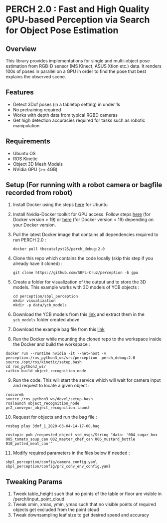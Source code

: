 # PERCH 2.0 : Fast and High Quality GPU-based Perception via Search for Object Pose Estimation

Overview
--------
This library provides implementations for single and multi-object pose estimation from RGB-D sensor (MS Kinect, ASUS Xtion etc.) data. It renders 100s of poses in parallel on a GPU in order to find the pose that best explains the observed scene.

Features
------------
* Detect 3Dof poses (in a tabletop setting) in under 1s
* No pretraining required
* Works with depth data from typical RGBD cameras
* Get high detection accuracies required for tasks such as robotic manipulation 

Requirements
------------
- Ubuntu OS 
- ROS Kinetic
- Object 3D Mesh Models
- NVidia GPU (>= 4GB)

Setup (For running with a robot camera or bagfile recorded from robot)
-----
1. Install Docker using the steps [here](https://github.com/fmidev/smartmet-server/wiki/Setting-up-Docker-and-Docker-Compose-(Ubuntu-16.04-and-18.04.1)) for Ubuntu

2. Install Nvidia-Docker toolkit for GPU access. Follow steps [here](https://github.com/NVIDIA/nvidia-docker/) (for Docker version > 19) or [here](https://github.com/NVIDIA/nvidia-docker/wiki/Installation-(version-2.0)) (for Docker version < 19) depending on your Docker version.
   
3. Pull the latest Docker image that contains all dependencies required to run PERCH 2.0 :
    ```
    docker pull thecatalyst25/perch_debug:2.0
    ```
4.  Clone this repo which contains the code locally (skip this step if you already have it cloned) : 
    ```
    git clone https://github.com/SBPL-Cruz/perception -b gpu
    ```
5. Create a folder for visualization of the output and to store the 3D models. This example works with 3D models of YCB objects :
   ```
   cd perception/sbpl_perception
   mkdir visualization
   mkdir -p data/ycb_models
   ```
6. Download the YCB models from this [link](https://drive.google.com/file/d/1gmcDD-5bkJfcMKLZb3zGgH_HUFbulQWu/view?usp=sharing) and extract them in the ```ycb_models``` folder created above
7. Download the example bag file from this [link]() 

8. Run the Docker while mounting the cloned repo to the workspace inside the Docker and build the workspace :
```
docker run --runtime nvidia -it --net=host -v perception:/ros_python3_ws/src/perception  perch_debug:2.0
source /opt/ros/kinetic/setup.bash
cd ros_python3_ws/
catkin build object_recognition_node
```
9. Run the code. This will start the service which will wait for camera input and request to locate a given object :
```
roscore&
source /ros_python3_ws/devel/setup.bash 
roslaunch object_recognition_node pr2_conveyor_object_recognition.launch
```
10. Request for objects and run the bag file :
```
rosbag play 3dof_1_2020-03-04-14-17-00.bag

rostopic pub /requested_object std_msgs/String "data: '004_sugar_box 005_tomato_soup_can 002_master_chef_can 006_mustard_bottle 010_potted_meat_can'"
```
11. Modify required parameters in the files below if needed :
```
sbpl_perception/config/camera_config.yaml
sbpl_perception/config/pr2_conv_env_config.yaml
```

Tweaking Params
------------
1. Tweek table_height such that no points of the table or floor are visible in /perch/input_point_cloud
2. Tweak xmin, xmax, ymin, ymax such that no visible points of required objects get excluded from the point cloud
3. Tweak downsampling leaf size to get desired speed and accuracy



